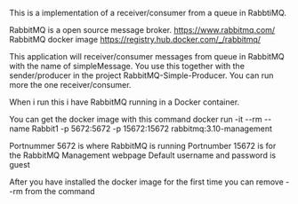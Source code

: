 ﻿This is a implementation of a receiver/consumer from a queue in RabbtiMQ.

RabbitMQ is a open source message broker. https://www.rabbitmq.com/
RabbitMQ docker image https://registry.hub.docker.com/_/rabbitmq/

This application will receiver/consumer messages from queue in RabbitMQ with the name of simpleMessage.
You use this together with the sender/producer in the project RabbitMQ-Simple-Producer.
You can run more the one receiver/consumer.

When i run this i have RabbitMQ running in a Docker container.

You can get the docker image with this command
docker run -it --rm --name Rabbit1 -p 5672:5672 -p 15672:15672 rabbitmq:3.10-management

Portnummer 5672 is where RabbitMQ is running
Portnumber 15672 is for the RabbitMQ Management webpage
Default username and password is guest

After you have installed the docker image for the first time you can remove --rm from the command